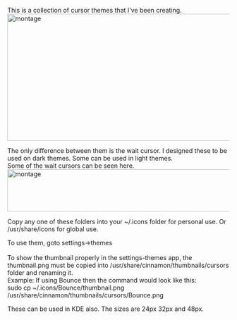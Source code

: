 
This is a collection of cursor themes that I've been creating.
<img width="672" height="288" alt="montage" src="https://github.com/user-attachments/assets/aad3527f-61fc-41d9-bfd3-0f49c5720f7f" />

The only difference between them is the wait cursor. I designed these to be used on dark themes.  Some can be used in light themes.<br>
Some of the wait cursors can be seen here.
<img width="720" height="96" alt="montage" src="https://github.com/user-attachments/assets/bc68bcd4-1b1d-4e39-babf-9b32bf1974e2" />

Copy any one of these folders into your ~/.icons folder for personal use.
Or /usr/share/icons for global use.

To use them, goto settings->themes <BR><br>To show the thumbnail properly in the settings-themes app, the thumbnail.png must be copied into /usr/share/cinnamon/thumbnails/cursors folder and renaming it.<br>
Example:  If using Bounce then the command would look like this:<br>
sudo cp ~/.icons/Bounce/thumbnail.png /usr/share/cinnamon/thumbnails/cursors/Bounce.png

These can be used in KDE also.  The sizes are 24px 32px and 48px.
